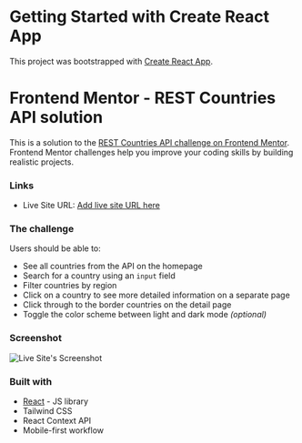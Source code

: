 # Getting Started with Create React App

This project was bootstrapped with [Create React App](https://github.com/facebook/create-react-app).

# Frontend Mentor - REST Countries API solution

This is a solution to the [REST Countries API challenge on Frontend Mentor](https://www.frontendmentor.io/challenges/rest-countries-api-with-color-theme-switcher-5cacc469fec04111f7b848ca). Frontend Mentor challenges help you improve your coding skills by building realistic projects. 

### Links
- Live Site URL: [Add live site URL here](https://countries-apii-challenge.netlify.app/)

### The challenge

Users should be able to:

- See all countries from the API on the homepage
- Search for a country using an `input` field
- Filter countries by region
- Click on a country to see more detailed information on a separate page
- Click through to the border countries on the detail page
- Toggle the color scheme between light and dark mode *(optional)*

### Screenshot

![Live Site's Screenshot](./screenshot.jpg)



### Built with
- [React](https://reactjs.org/) - JS library
- Tailwind CSS
- React Context API
- Mobile-first workflow

